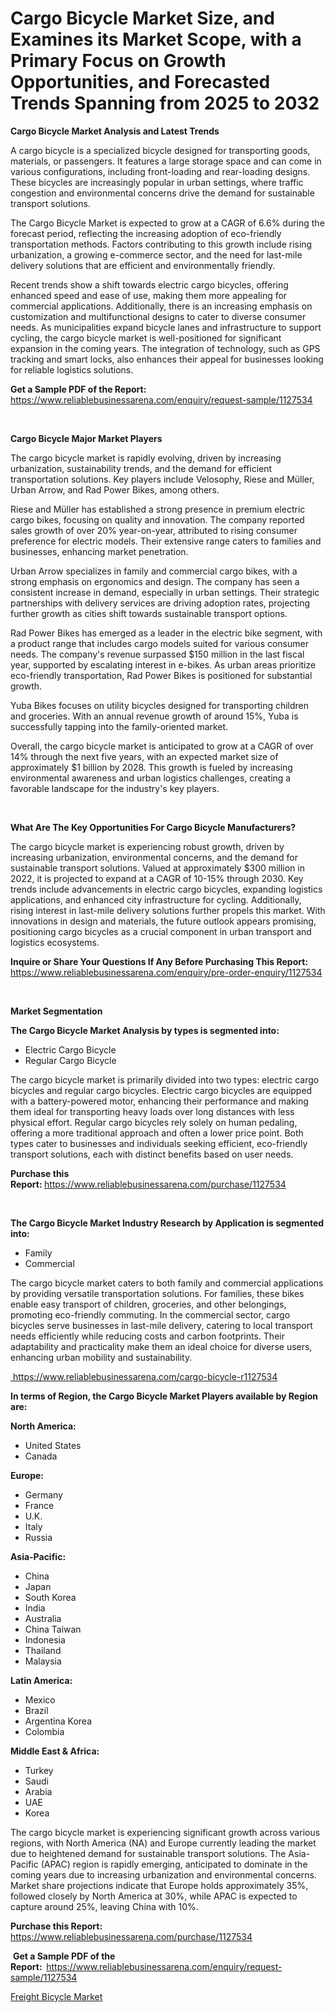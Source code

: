 <p><h1>Cargo Bicycle Market Size, and Examines its Market Scope, with a Primary Focus on Growth Opportunities, and Forecasted Trends Spanning from 2025 to 2032</h1></p><p><strong>Cargo Bicycle Market Analysis and Latest Trends</strong></p>
<p><p>A cargo bicycle is a specialized bicycle designed for transporting goods, materials, or passengers. It features a large storage space and can come in various configurations, including front-loading and rear-loading designs. These bicycles are increasingly popular in urban settings, where traffic congestion and environmental concerns drive the demand for sustainable transport solutions.</p><p>The Cargo Bicycle Market is expected to grow at a CAGR of 6.6% during the forecast period, reflecting the increasing adoption of eco-friendly transportation methods. Factors contributing to this growth include rising urbanization, a growing e-commerce sector, and the need for last-mile delivery solutions that are efficient and environmentally friendly. </p><p>Recent trends show a shift towards electric cargo bicycles, offering enhanced speed and ease of use, making them more appealing for commercial applications. Additionally, there is an increasing emphasis on customization and multifunctional designs to cater to diverse consumer needs. As municipalities expand bicycle lanes and infrastructure to support cycling, the cargo bicycle market is well-positioned for significant expansion in the coming years. The integration of technology, such as GPS tracking and smart locks, also enhances their appeal for businesses looking for reliable logistics solutions.</p></p>
<p><strong>Get a Sample PDF of the Report:&nbsp;</strong> <a href="https://www.reliablebusinessarena.com/enquiry/request-sample/1127534?utm_campaign=2819&utm_medium=2&utm_source=Github&utm_content=ia&utm_term=06032025&utm_id=cargo-bicycle">https://www.reliablebusinessarena.com/enquiry/request-sample/1127534</a></p>
<p>&nbsp;</p>
<p><strong>Cargo Bicycle Major Market Players</strong></p>
<p><p>The cargo bicycle market is rapidly evolving, driven by increasing urbanization, sustainability trends, and the demand for efficient transportation solutions. Key players include Velosophy, Riese and Müller, Urban Arrow, and Rad Power Bikes, among others. </p><p>Riese and Müller has established a strong presence in premium electric cargo bikes, focusing on quality and innovation. The company reported sales growth of over 20% year-on-year, attributed to rising consumer preference for electric models. Their extensive range caters to families and businesses, enhancing market penetration.</p><p>Urban Arrow specializes in family and commercial cargo bikes, with a strong emphasis on ergonomics and design. The company has seen a consistent increase in demand, especially in urban settings. Their strategic partnerships with delivery services are driving adoption rates, projecting further growth as cities shift towards sustainable transport options.</p><p>Rad Power Bikes has emerged as a leader in the electric bike segment, with a product range that includes cargo models suited for various consumer needs. The company's revenue surpassed $150 million in the last fiscal year, supported by escalating interest in e-bikes. As urban areas prioritize eco-friendly transportation, Rad Power Bikes is positioned for substantial growth.</p><p>Yuba Bikes focuses on utility bicycles designed for transporting children and groceries. With an annual revenue growth of around 15%, Yuba is successfully tapping into the family-oriented market.</p><p>Overall, the cargo bicycle market is anticipated to grow at a CAGR of over 14% through the next five years, with an expected market size of approximately $1 billion by 2028. This growth is fueled by increasing environmental awareness and urban logistics challenges, creating a favorable landscape for the industry's key players.</p></p>
<p>&nbsp;</p>
<p><strong>What Are The Key Opportunities For Cargo Bicycle Manufacturers?</strong></p>
<p><p>The cargo bicycle market is experiencing robust growth, driven by increasing urbanization, environmental concerns, and the demand for sustainable transport solutions. Valued at approximately $300 million in 2022, it is projected to expand at a CAGR of 10-15% through 2030. Key trends include advancements in electric cargo bicycles, expanding logistics applications, and enhanced city infrastructure for cycling. Additionally, rising interest in last-mile delivery solutions further propels this market. With innovations in design and materials, the future outlook appears promising, positioning cargo bicycles as a crucial component in urban transport and logistics ecosystems.</p></p>
<p><strong>Inquire or Share Your Questions If Any Before Purchasing This Report:</strong> <a href="https://www.reliablebusinessarena.com/enquiry/pre-order-enquiry/1127534?utm_campaign=2819&utm_medium=2&utm_source=Github&utm_content=ia&utm_term=06032025&utm_id=cargo-bicycle">https://www.reliablebusinessarena.com/enquiry/pre-order-enquiry/1127534</a></p>
<p>&nbsp;</p>
<p><strong>Market Segmentation</strong></p>
<p><strong>The Cargo Bicycle Market Analysis by types is segmented into:</strong></p>
<p><ul><li>Electric Cargo Bicycle</li><li>Regular Cargo Bicycle</li></ul></p>
<p><p>The cargo bicycle market is primarily divided into two types: electric cargo bicycles and regular cargo bicycles. Electric cargo bicycles are equipped with a battery-powered motor, enhancing their performance and making them ideal for transporting heavy loads over long distances with less physical effort. Regular cargo bicycles rely solely on human pedaling, offering a more traditional approach and often a lower price point. Both types cater to businesses and individuals seeking efficient, eco-friendly transport solutions, each with distinct benefits based on user needs.</p></p>
<p><strong>Purchase this Report:&nbsp;</strong><a href="https://www.reliablebusinessarena.com/purchase/1127534?utm_campaign=2819&utm_medium=2&utm_source=Github&utm_content=ia&utm_term=06032025&utm_id=cargo-bicycle">https://www.reliablebusinessarena.com/purchase/1127534</a></p>
<p>&nbsp;</p>
<p><strong>The Cargo Bicycle Market Industry Research by Application is segmented into:</strong></p>
<p><ul><li>Family</li><li>Commercial</li></ul></p>
<p><p>The cargo bicycle market caters to both family and commercial applications by providing versatile transportation solutions. For families, these bikes enable easy transport of children, groceries, and other belongings, promoting eco-friendly commuting. In the commercial sector, cargo bicycles serve businesses in last-mile delivery, catering to local transport needs efficiently while reducing costs and carbon footprints. Their adaptability and practicality make them an ideal choice for diverse users, enhancing urban mobility and sustainability.</p></p>
<p><a href="https://www.reliablebusinessarena.com/cargo-bicycle-r1127534?utm_campaign=2819&utm_medium=2&utm_source=Github&utm_content=ia&utm_term=06032025&utm_id=cargo-bicycle">&nbsp;https://www.reliablebusinessarena.com/cargo-bicycle-r1127534</a></p>
<p><strong>In terms of Region, the Cargo Bicycle Market Players available by Region are:</strong></p>
<p>
    <p> <strong> North America: </strong>
        <ul>
            <li>United States</li>
            <li>Canada</li>
        </ul>
        </p> 
    <p> <strong> Europe: </strong>
        <ul>
            <li>Germany</li>
            <li>France</li>
            <li>U.K.</li>
            <li>Italy</li>
            <li>Russia</li>
        </ul>
        </p> 
    <p> <strong> Asia-Pacific: </strong>
        <ul>
            <li>China</li>
            <li>Japan</li>
            <li>South Korea</li>
            <li>India</li>
            <li>Australia</li>
            <li>China Taiwan</li>
            <li>Indonesia</li>
            <li>Thailand</li>
            <li>Malaysia</li>
        </ul>
        </p> 
    <p> <strong> Latin America: </strong>
        <ul>
            <li>Mexico</li>
            <li>Brazil</li>
            <li>Argentina Korea</li>
            <li>Colombia</li>
        </ul>
        </p> 
    <p> <strong> Middle East & Africa: </strong>
        <ul>
            <li>Turkey</li>
            <li>Saudi</li>
            <li>Arabia</li>
            <li>UAE</li>
            <li>Korea</li>
        </ul>
    </p>
    </p>
<p><p>The cargo bicycle market is experiencing significant growth across various regions, with North America (NA) and Europe currently leading the market due to heightened demand for sustainable transport solutions. The Asia-Pacific (APAC) region is rapidly emerging, anticipated to dominate in the coming years due to increasing urbanization and environmental concerns. Market share projections indicate that Europe holds approximately 35%, followed closely by North America at 30%, while APAC is expected to capture around 25%, leaving China with 10%.</p></p>
<p><strong>Purchase this Report: </strong><a href="https://www.reliablebusinessarena.com/purchase/1127534?utm_campaign=2819&utm_medium=2&utm_source=Github&utm_content=ia&utm_term=06032025&utm_id=cargo-bicycle">https://www.reliablebusinessarena.com/purchase/1127534</a></p>
<p>&nbsp;<strong>Get a Sample PDF of the Report:&nbsp;&nbsp;</strong><a href="https://www.reliablebusinessarena.com/enquiry/request-sample/1127534?utm_campaign=2819&utm_medium=2&utm_source=Github&utm_content=ia&utm_term=06032025&utm_id=cargo-bicycle">https://www.reliablebusinessarena.com/enquiry/request-sample/1127534</a></p>
<p><strong></strong></p>
<p><p><a href="https://github.com/raffadongraffadong/Market-Research-Report-List-1/blob/main/freight-bicycle-market.md?utm_campaign=2819&utm_medium=2&utm_source=Github&utm_content=ia&utm_term=06032025&utm_id=cargo-bicycle">Freight Bicycle Market</a></p></p>